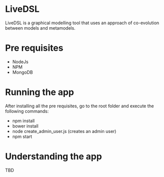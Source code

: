 # LiveDSL
LiveDSL is a graphical modelling tool that uses an approach of co-evolution between models and metamodels.

# Pre requisites
- NodeJs
- NPM
- MongoDB

# Running the app
After installing all the pre requisites, go to the root folder and execute the following commands:

- npm install
- bower install
- node create_admin_user.js (creates an admin user)
- npm start

# Understanding the app

TBD



